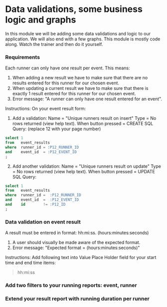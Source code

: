 # Data validations, some business logic and graphs
In this module we will be adding some data validations and logic to our application. We will also end with a few graphs.
This module is mostly code along. Watch the trainer and then do it yourself.

### Requirements
Each runner can only have one result per event. This means:
1. When adding a new result we have to make sure that there are no results entered for this runner for our chosen event.
2. When updating a current result we have to make sure that there is exactly 1 result entered for this runner for our chosen event.
3. Error message: "A runner can only have one result entered for an event".

Instructions:
On your event result form:
1. Add a validation:
  Name = "Unique runners result on insert"
  Type = No rows returned (view help text).
  When button pressed = CREATE
  SQL Query: (replace 12 with your page number)
  ```` sql
  select 1
  from   event_results
  where  runner_id = :P12_RUNNER_ID
  and    event_id  = :P12_EVENT_ID
  ;
  ````
2. Add another validation:
  Name = "Unique runners result on update"
  Type = No rows returned (view help text).
  When button pressed = UPDATE
  SQL Query:
  ```` sql
  select 1
  from   event_results
  where  runner_id =  :P12_RUNNER_ID
  and    event_id  =  :P12_EVENT_ID
  and    id        != :P12_ID
  ;
  ````

### Data validation on event result
A result must be entered in format: hh:mi:ss. (hours:minutes:seconds)
1. A user should visually be made aware of the expected format.
2. Error message: "Expected format = (hours:minutes:seconds)"

Instructions:
Add following text into Value Place Holder field for your start time and end time items:
> hh:mi:ss

### Add two filters to your running reports: event, runner

### Extend your result report with running duration per runner
